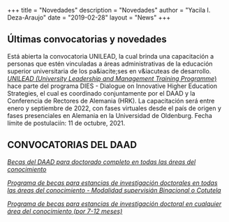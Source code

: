 +++
title = "Novedades"
description = "Novedades"
author = "Yacila I. Deza-Araujo"
date = "2019-02-28"
layout = "News"
+++

## &Uacute;ltimas convocatorias y novedades

Est&aacute; abierta la convocatoria UNILEAD, la cual brinda una capacitación a personas que est&eacute;n vinculadas a &aacute;reas administrativas de la educaci&oacute;n superior universitaria de los pa&iacite;ses en v&iacuteas de desarrollo. [*UNILEAD (University Leadership and Management Training Programme*)](https://www.daad.co/files/2021/09/Call-UNILEAD-2022.pdf?fbclid=IwAR3thhT1be256fQ0dRnYquxa8NC5hnBHCGgrmEErZVW6g7NyTwzkLn3mVLY) hace parte del programa DIES - Dialogue on Innovative Higher Education Strategies, el cual es coordinado conjuntamente por el DAAD y la Conferencia de Rectores de Alemania (HRK). La capacitaci&oacute;n ser&aacute; entre enero y septiembre de 2022, con fases virtuales desde el pa&iacute;s de origen y fases presenciales en Alemania en la Universidad de Oldenburg. Fecha l&iacute;mite de postulaci&iacute;n: 11 de octubre, 2021.

## CONVOCATORIAS DEL DAAD

[*Becas del DAAD para doctorado completo en todas las &aacute;reas del conocimiento*](https://www.daad.co/files/2021/07/DOCTORADO-COMPLETO_Guia_Convocatoria-2021.pdf)

[*Programa de becas para estancias de investigaci&oacute;n doctorales en todas las &aacute;reas del conocimiento - Modalidad supervisi&aacute;n Binacional o Cotutela*](https://www.daad.co/files/2021/07/BINACIONAL-COTUTELA_Guia_Convocatoria-2021.pdf)

[*Programa de becas para estancias de investigaci&oacute;n doctoral en cualquier &aacute;rea del conocimiento (por 7-12 meses)*](https://www.daad.co/files/2021/07/ONE-YEAR-GRANTS_Guia_Convocatoria-2021.pdf)












